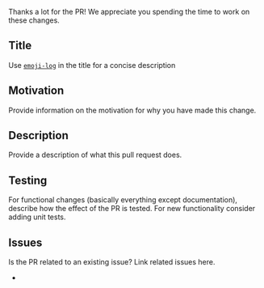 Thanks a lot for the PR! We appreciate you spending the time to work on these changes.

## Title

Use [`emoji-log`](https://github.com/AhmadAwais/emoji-log#getting-started) in the title for a concise description

## Motivation

Provide information on the motivation for why you have made this change.

## Description

Provide a description of what this pull request does.

## Testing

For functional changes (basically everything except documentation), describe how the effect of the PR is tested.
For new functionality consider adding unit tests.

## Issues

Is the PR related to an existing issue? Link related issues here.

-
